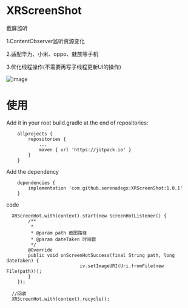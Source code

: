 # XRScreenShot
截屏监听

1.ContentObserver监听资源变化

2.适配华为、小米、oppo、魅族等手机

3.优化线程操作(不需要再写子线程更新UI的操作)

![image](https://github.com/serenadegx/XRScreenShot/blob/master/1550730578106.gif)

# 使用

Add it in your root build.gradle at the end of repositories:

	    allprojects {
		    repositories {
			    ...
			    maven { url 'https://jitpack.io' }
		    }
	    }

Add the dependency

	    dependencies {
	        implementation 'com.github.serenadegx:XRScreenShot:1.0.1'
	    }
code
      
      XRScreenHot.with(context).start(new ScreenHotListener() {
            /**
             * 
             * @param path 截图路径
             * @param dateTaken 时间戳
             */
            @Override
            public void onScreenHotSuccess(final String path, long dateTaken) {
                               iv.setImageURI(Uri.fromFile(new File(path)));
            }
        });
      
      //回收
      XRScreenHot.with(context).recycle();

